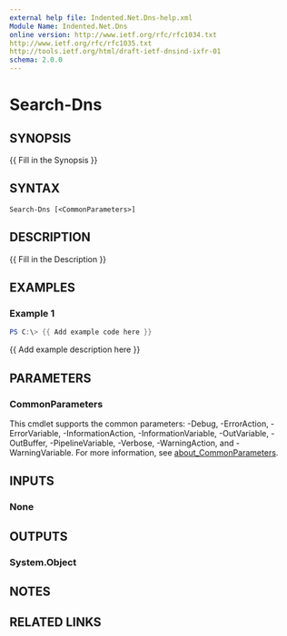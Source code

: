 ```yaml
---
external help file: Indented.Net.Dns-help.xml
Module Name: Indented.Net.Dns
online version: http://www.ietf.org/rfc/rfc1034.txt
http://www.ietf.org/rfc/rfc1035.txt
http://tools.ietf.org/html/draft-ietf-dnsind-ixfr-01
schema: 2.0.0
---
```


# Search-Dns

## SYNOPSIS
{{ Fill in the Synopsis }}

## SYNTAX

```
Search-Dns [<CommonParameters>]
```

## DESCRIPTION
{{ Fill in the Description }}

## EXAMPLES

### Example 1
```powershell
PS C:\> {{ Add example code here }}
```

{{ Add example description here }}

## PARAMETERS

### CommonParameters
This cmdlet supports the common parameters: -Debug, -ErrorAction, -ErrorVariable, -InformationAction, -InformationVariable, -OutVariable, -OutBuffer, -PipelineVariable, -Verbose, -WarningAction, and -WarningVariable. For more information, see [about_CommonParameters](http://go.microsoft.com/fwlink/?LinkID=113216).

## INPUTS

### None

## OUTPUTS

### System.Object
## NOTES

## RELATED LINKS
